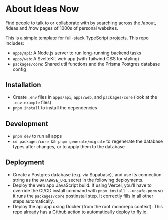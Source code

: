 # About Ideas Now

Find people to talk to or collaborate with by searching across the /about, /ideas and /now pages of 1000s of personal websites.

This is a simple template for full-stack TypeScript projects. This repo includes:

-   `apps/api`: A Node.js server to run long-running backend tasks
-   `apps/web`: A SvelteKit web app (with Tailwind CSS for styling)
-   `packages/core`: Shared util functions and the Prisma Postgres database config

## Installation

-   Create `.env` files in `apps/api`, `apps/web`, and `packages/core` (look at the `.env.example` files)
-   `pnpm install` to install the dependencies

## Development

-   `pnpm dev` to run all apps
-   `cd packages/core && pnpm generate/migrate` to regenerate the database types after changes, or to apply them to the database

## Deployment

-   Create a Postgres database (e.g. via Supabase), and use its connection string as the `DATABASE_URL` secret in the following deployments.
-   Deploy the web app JavaScript build. If using Vercel, you'll have to override the CI/CD install command with `pnpm install --unsafe-perm` so it runs the `packages/core` postinstall step. It correctly fills in all other steps automatically.
-   Deploy the api app using Docker (from the root monorepo context). This repo already has a Github action to automatically deploy to fly.io.
